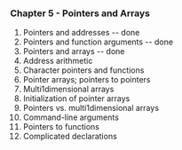 ### Chapter 5 - Pointers and Arrays
1. Pointers and addresses -- done
2. Pointers and function arguments -- done
3. Pointers and arrays -- done
4. Address arithmetic
5. Character pointers and functions
6. Pointer arrays; pointers to pointers
7. Multi1dimensional arrays
8. Initialization of pointer arrays
9. Pointers vs. multi1dimensional arrays
10. Command-line arguments 
11. Pointers to functions 
12. Complicated declarations